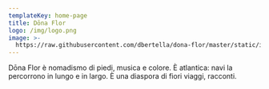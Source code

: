 ```yaml
---
templateKey: home-page
title: Dōna Flor
logo: /img/logo.png
image: >-
  https://raw.githubusercontent.com/dbertella/dona-flor/master/static/img/about.jpg
---
```


Dōna Flor è nomadismo di piedi, musica e colore. È atlantica: navi la percorrono in lungo e in largo. È una diaspora di fiori viaggi, racconti.
